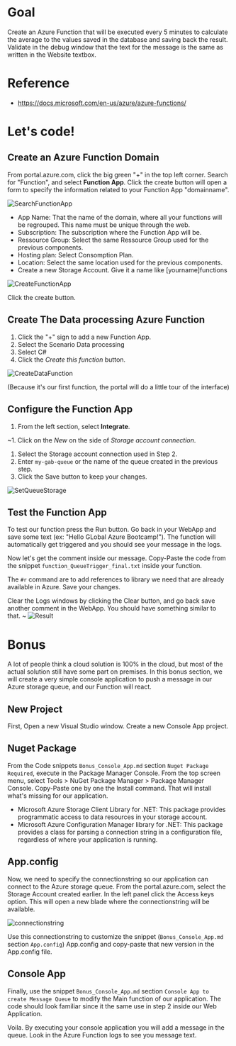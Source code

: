 Goal
======

Create an Azure Function that will be executed every 5 minutes to calculate the average to the values saved in the database and saving back the result. Validate in the debug window that the text for the message is the same as written in the Website textbox.

Reference
=========

- https://docs.microsoft.com/en-us/azure/azure-functions/


Let's code!
===========

Create an Azure Function Domain
-------------------------------

From portal.azure.com, click the big green "+" in the top left corner. Search for "Function", and select **Function App**. Click the create button will open a form to specify the information related to your Function App "domainname".

![SearchFunctionApp][SearchFunctionApp]

- App Name: That the name of the domain, where all your functions will be regrouped. This name must be unique through the web.
- Subscription: The subscription where the Function App will be. 
- Ressource Group: Select the same Ressource Group used for the previous components.
- Hosting plan: Select Consomption Plan.
- Location: Select the same location used for the previous components.
- Create a new Storage Account. Give it a name like [yourname]functions

![CreateFunctionApp][CreateFunctionApp]

Click the create button.

Create The Data processing Azure Function 
-----------------------------------------

1. Click the "+" sign to add a new Function App.
1. Select the Scenario Data processing
1. Select C#
1. Click the *Create this function* button.

![CreateDataFunction][CreateDataFunction]

(Because it's our first function, the portal will do a little tour of the interface)

Configure the Function App
--------------------------

1. From the left section, select **Integrate**.

~1. Click on the *New* on the side of *Storage account connection*.
1. Select the Storage account connection used in Step 2.
1. Enter `my-gab-queue` or the name of the queue created in the previous step.
1. Click the Save button to keep your changes.

![SetQueueStorage][SetQueueStorage]


Test the Function App
--------------------------

To test our function press the Run button. Go back in your WebApp and save some text (ex: "Hello GLobal Azure Bootcamp!").
The function will automatically get triggered and you should see your message in the logs.

Now let's get the comment inside our message. Copy-Paste the code from the snippet `function_QueueTrigger_final.txt` inside your function.

The `#r` command are to add references to library we need that are already available in Azure. Save your changes.

Clear the Logs windows by clicking the Clear button, and go back save another comment in the WebApp. You should have something similar to that.
~
![Result][Result]

Bonus
=====

A lot of people think a cloud solution is 100% in the cloud, but most of the actual solution still have some part on premises. In this bonus section, we will create a very simple console application to push a message in our Azure storage queue, and our Function will react.

New Project
-----------

First, Open a new Visual Studio window. Create a new Console App project. 

Nuget Package
-------------

From the Code snippets `Bonus_Console_App.md` section `Nuget Package Required`, execute in the Package Manager Console. From the top screen menu, select Tools > NuGet Package Manager > Package Manager Console. Copy-Paste one by one the Install command.  That will install what's missing for our application.

- Microsoft Azure Storage Client Library for .NET: This package provides programmatic access to data resources in your storage account.
- Microsoft Azure Configuration Manager library for .NET: This package provides a class for parsing a connection string in a configuration file, regardless of where your application is running.

App.config
----------

Now, we need to specify the connectionstring so our application can connect to the Azure storage queue. From the portal.azure.com, select the Storage Account created earlier. In the left panel click the Access keys option.  This will open a new blade where the connectionstring will be available.

![connectionstring][connectionstring]

Use this connectionstring to customize the snippet (`Bonus_Console_App.md` section `App.config`) App.config and copy-paste that new version in the App.config file.

Console App
-----------

Finally, use the snippet `Bonus_Console_App.md` section `Console App to create Message Queue` to modify the Main function of our application. The code should look familiar since it the same use in step 2 inside our Web Application.

Voila. By executing your console application you will add a message in the queue.  Look in the Azure Function logs to see you message text.


[SearchFunctionApp]: Media/SearchFunctionApp.png "Search Function App"
[CreateFunctionApp]: Media/CreateFunctionApp.png "Create a Function App"
[CreateDataFunction]: Media/CreateDataFunction.png "Create Data processing Function"
[SetQueueStorage]: Media/SetQueueStorage.png "Set Queue Storage"
[Result]: Media/Result.png "See Logs"
[connectionstring]: Media/connectionstring.png "Connectionstring available in the portal"